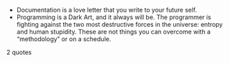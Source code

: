  - Documentation is a love letter that you write to your future self.
 - Programming is a Dark Art, and it always will be. The programmer is fighting against the two most destructive forces in the universe: entropy and human stupidity. These are not things you can overcome with a “methodology” or on a schedule.

2 quotes